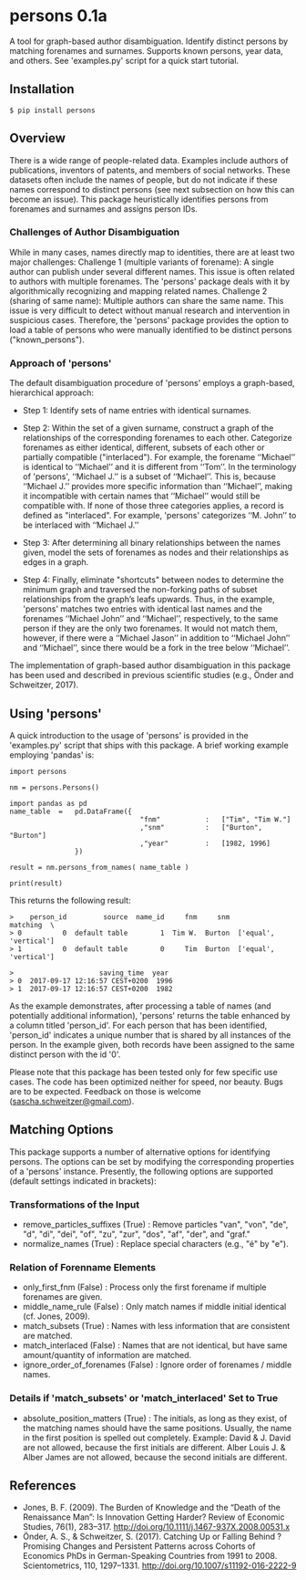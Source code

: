# persons 0.1a
A tool for graph-based author disambiguation. Identify distinct persons by matching forenames and surnames. Supports known persons, year data, and others. See 'examples.py' script for a quick start tutorial.

## Installation

`$ pip install persons`

## Overview

There is a wide range of people-related data. Examples include authors of publications, inventors of patents, and members of social networks. These datasets often include the names of people, but do not indicate if these names correspond to distinct persons (see next subsection on how this can become an issue). This package heuristically identifies persons from forenames and surnames and assigns person IDs. 

### Challenges of Author Disambiguation

While in many cases, names directly map to identities, there are at least two major challenges: 
Challenge 1 (multiple variants of forename):
A single author can publish under several different names. This issue is often related to authors with multiple forenames. The 'persons' package deals with it by algorithmically recognizing and mapping related names.
Challenge 2 (sharing of same name):
Multiple authors can share the same name. This issue is very difficult to detect without manual research and intervention in suspicious cases. Therefore, the 'persons' package provides the option to load a table of persons who were manually identified to be distinct persons ("known_persons"). 

### Approach of 'persons'

The default disambiguation procedure of 'persons' employs a graph-based, hierarchical approach:

* Step 1: 
Identify sets of name entries with identical surnames. 

* Step 2: 
Within the set of a given surname, construct a graph of the relationships of the corresponding forenames to each other. Categorize forenames as either identical, different, subsets of each other or partially compatible ("interlaced"). For example, the forename ‘‘Michael’’ is identical to ‘‘Michael’’ and it is different from ‘‘Tom’’. In the terminology of 'persons', ‘‘Michael J.’’ is a subset of ‘‘Michael’’. This is, because ‘‘Michael J.’’ provides more specific information than ‘‘Michael’’, making it incompatible with certain names that ‘‘Michael’’ would still be compatible with. If none of those three categories applies, a record is defined as "interlaced". For example, 'persons' categorizes ‘‘M. John’’ to be interlaced with ‘‘Michael J.’’

* Step 3:
After determining all binary relationships between the names given, model the sets of forenames as nodes and their relationships as edges in a graph.

* Step 4:
Finally, eliminate "shortcuts" between nodes to determine the minimum graph and traversed the non-forking paths of subset relationships from the graph’s leafs upwards. Thus, in the example, 'persons' matches two entries with identical last names and the forenames ‘‘Michael John’’ and ‘‘Michael’’, respectively, to the same person if they are the only two forenames. It would not match them, however, if there were a ‘‘Michael Jason’’ in addition to ‘‘Michael John’’ and ‘‘Michael’’, since there would be a fork in the tree below ‘‘Michael’’.

The implementation of graph-based author disambiguation in this package has been used and described in previous scientific studies (e.g., Önder and Schweitzer, 2017).

## Using 'persons'

A quick introduction to the usage of 'persons' is provided in the 'examples.py' script that ships with this package. A brief working example employing 'pandas' is:

```
import persons

nm = persons.Persons()

import pandas as pd
name_table 	=	pd.DataFrame({
								"fnm" 			: 	["Tim", "Tim W."]
								,"snm" 			: 	["Burton", "Burton"]
								,"year" 		: 	[1982, 1996]
				})

result = nm.persons_from_names( name_table )

print(result)
```

This returns the following result:
```
>    person_id         source  name_id     fnm     snm               matching  \
> 0          0  default table        1  Tim W.  Burton  ['equal', 'vertical']   
> 1          0  default table        0     Tim  Burton  ['equal', 'vertical']   

>                     saving_time  year  
> 0  2017-09-17 12:16:57 CEST+0200  1996  
> 1  2017-09-17 12:16:57 CEST+0200  1982  
```

As the example demonstrates, after processing a table of names (and potentially additional information), 'persons' returns the table enhanced by a column titled 'person_id'. For each person that has been identified, 'person_id' indicates a unique number that is shared by all instances of the person. In the example given, both records have been assigned to the same distinct person with the id '0'.

Please note that this package has been tested only for few specific use cases. The code has been optimized neither for speed, nor beauty. Bugs are to be expected. Feedback on those is welcome (sascha.schweitzer@gmail.com). 

## Matching Options

This package supports a number of alternative options for identifying persons. The options can be set by modifying the corresponding properties of a 'persons' instance. Presently, the following options are supported (default settings indicated in brackets):

### Transformations of the Input

* remove_particles_suffixes (True) 			: Remove particles "van", "von", "de", "d", "di", "dei", "of", "zu", "zur", "dos", "af", "der", and "graf."
* normalize_names (True) 						: Replace special characters (e.g., "é" by "e").

### Relation of Forenname Elements

* only_first_fnm (False) 						: Process only the first forename if multiple forenames are given.
* middle_name_rule (False) 					: Only match names if middle initial identical (cf. Jones, 2009).
* match_subsets (True) 						: Names with less information that are consistent are matched.
* match_interlaced (False)					: Names that are not identical, but have same amount/quantity of information are matched.
* ignore_order_of_forenames (False)			: Ignore order of forenames / middle names.

### Details if 'match_subsets' or 'match_interlaced' Set to True

* absolute_position_matters (True) 			: The initials, as long as they exist, of the matching names should have the same positions. Usually, the name in the first position is spelled out completely.
	Example:
		David 				& J. David 			are not allowed, because the first initials are different.
		Alber Louis J.    	& Alber James 		are not allowed, because the second initials are different.

## References

* Jones, B. F. (2009). The Burden of Knowledge and the “Death of the Renaissance Man”: Is Innovation Getting Harder? Review of Economic Studies, 76(1), 283–317. http://doi.org/10.1111/j.1467-937X.2008.00531.x
* Önder, A. S., & Schweitzer, S. (2017). Catching Up or Falling Behind ? Promising Changes and Persistent Patterns across Cohorts of Economics PhDs in German-Speaking Countries from 1991 to 2008. Scientometrics, 110, 1297–1331. http://doi.org/10.1007/s11192-016-2222-9
